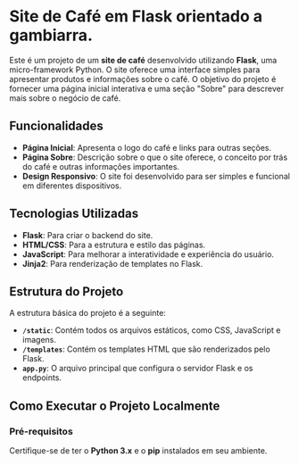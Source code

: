﻿# Site de Café em Flask orientado a gambiarra.

Este é um projeto de um **site de café** desenvolvido utilizando **Flask**, uma micro-framework Python. O site oferece uma interface simples para apresentar produtos e informações sobre o café. O objetivo do projeto é fornecer uma página inicial interativa e uma seção "Sobre" para descrever mais sobre o negócio de café.

## Funcionalidades

- **Página Inicial**: Apresenta o logo do café e links para outras seções.
- **Página Sobre**: Descrição sobre o que o site oferece, o conceito por trás do café e outras informações importantes.
- **Design Responsivo**: O site foi desenvolvido para ser simples e funcional em diferentes dispositivos.

## Tecnologias Utilizadas

- **Flask**: Para criar o backend do site.
- **HTML/CSS**: Para a estrutura e estilo das páginas.
- **JavaScript**: Para melhorar a interatividade e experiência do usuário.
- **Jinja2**: Para renderização de templates no Flask.

## Estrutura do Projeto

A estrutura básica do projeto é a seguinte:

- **`/static`**: Contém todos os arquivos estáticos, como CSS, JavaScript e imagens.
- **`/templates`**: Contém os templates HTML que são renderizados pelo Flask.
- **`app.py`**: O arquivo principal que configura o servidor Flask e os endpoints.

## Como Executar o Projeto Localmente

### Pré-requisitos

Certifique-se de ter o **Python 3.x** e o **pip** instalados em seu ambiente.


